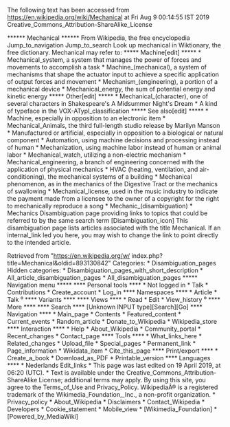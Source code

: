 The following text has been accessed from https://en.wikipedia.org/wiki/Mechanical at Fri Aug 9 00:14:55 IST 2019
Creative_Commons_Attribution-ShareAlike_License




















****** Mechanical ******
From Wikipedia, the free encyclopedia
Jump_to_navigation Jump_to_search
 Look up mechanical in Wiktionary, the free dictionary.
Mechanical may refer to:
***** Machine[edit] *****
    * Mechanical_system, a system that manages the power of forces and
      movements to accomplish a task
    * Machine_(mechanical), a system of mechanisms that shape the actuator
      input to achieve a specific application of output forces and movement
    * Mechanism_(engineering), a portion of a mechanical device
    * Mechanical_energy, the sum of potential energy and kinetic energy
***** Other[edit] *****
    * Mechanical_(character), one of several characters in Shakespeare's A
      Midsummer Night's Dream
    * A kind of typeface in the VOX-ATypI_classification
***** See also[edit] *****
    * Machine, especially in opposition to an electronic item
    * Mechanical_Animals, the third full-length studio release by Marilyn
      Manson
    * Manufactured or artificial, especially in opposition to a biological or
      natural component
    * Automation, using machine decisions and processing instead of human
    * Mechanization, using machine labor instead of human or animal labor
    * Mechanical_watch, utilizing a non-electric mechanism
    * Mechanical_engineering, a branch of engineering concerned with the
      application of physical mechanics
    * HVAC (heating, ventilation, and air-conditioning), the mechanical systems
      of a building
    * Mechanical phenomenon, as in the mechanics of the Digestive Tract or the
      mechanics of swallowing
    * Mechanical_license, used in the music industry to indicate the payment
      made from a licensee to the owner of a copyright for the right to
      mechanically reproduce a song
    * Mechanic_(disambiguation)
    * Mechanics
                      Disambiguation page providing links to topics that could
                      be referred to by the same search term
[Disambiguation_icon] This disambiguation page lists articles associated with
                      the title Mechanical.
                      If an internal_link led you here, you may wish to change
                      the link to point directly to the intended article.

Retrieved from "https://en.wikipedia.org/w/
index.php?title=Mechanical&oldid=893130842"
Categories:
    * Disambiguation_pages
Hidden categories:
    * Disambiguation_pages_with_short_description
    * All_article_disambiguation_pages
    * All_disambiguation_pages
***** Navigation menu *****
**** Personal tools ****
    * Not logged in
    * Talk
    * Contributions
    * Create_account
    * Log_in
**** Namespaces ****
    * Article
    * Talk
⁰
**** Variants ****
**** Views ****
    * Read
    * Edit
    * View_history
⁰
**** More ****
**** Search ****
[Unknown INPUT type][Search][Go]
**** Navigation ****
    * Main_page
    * Contents
    * Featured_content
    * Current_events
    * Random_article
    * Donate_to_Wikipedia
    * Wikipedia_store
**** Interaction ****
    * Help
    * About_Wikipedia
    * Community_portal
    * Recent_changes
    * Contact_page
**** Tools ****
    * What_links_here
    * Related_changes
    * Upload_file
    * Special_pages
    * Permanent_link
    * Page_information
    * Wikidata_item
    * Cite_this_page
**** Print/export ****
    * Create_a_book
    * Download_as_PDF
    * Printable_version
**** Languages ****
    * Nederlands
Edit_links
    * This page was last edited on 19 April 2019, at 06:20 (UTC).
    * Text is available under the Creative_Commons_Attribution-ShareAlike
      License; additional terms may apply. By using this site, you agree to the
      Terms_of_Use and Privacy_Policy. WikipediaÂ® is a registered trademark of
      the Wikimedia_Foundation,_Inc., a non-profit organization.
    * Privacy_policy
    * About_Wikipedia
    * Disclaimers
    * Contact_Wikipedia
    * Developers
    * Cookie_statement
    * Mobile_view
    * [Wikimedia_Foundation]
    * [Powered_by_MediaWiki]
